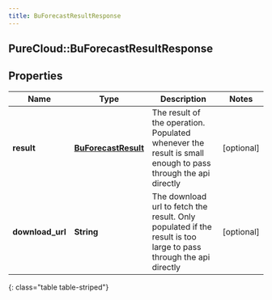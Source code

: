 ```yaml
---
title: BuForecastResultResponse
---
```

## PureCloud::BuForecastResultResponse

## Properties

|Name | Type | Description | Notes|
|------------ | ------------- | ------------- | -------------|
| **result** | [**BuForecastResult**](BuForecastResult.html) | The result of the operation.  Populated whenever the result is small enough to pass through the api directly | [optional] |
| **download_url** | **String** | The download url to fetch the result.  Only populated if the result is too large to pass through the api directly | [optional] |
{: class="table table-striped"}


